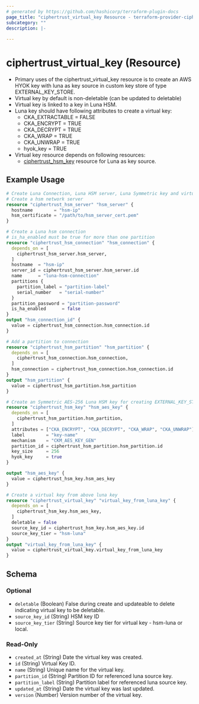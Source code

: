 ```yaml
---
# generated by https://github.com/hashicorp/terraform-plugin-docs
page_title: "ciphertrust_virtual_key Resource - terraform-provider-ciphertrust"
subcategory: ""
description: |-
  
---
```


# ciphertrust_virtual_key (Resource)

- Primary uses of the ciphertrust_virtual_key resource is to create an AWS HYOK key with luna as key source in custom key store of type EXTERNAL_KEY_STORE.  
- Virtual key by default is non-deletable (can be updated to deletable)
- Virtual key is linked to a key in Luna HSM.  
- Luna key should have following attributes to create a virtual key:  
  - CKA_EXTRACTABLE = FALSE
  - CKA_ENCRYPT = TRUE
  - CKA_DECRYPT = TRUE
  - CKA_WRAP = TRUE
  - CKA_UNWRAP = TRUE
  - hyok_key   = TRUE
- Virtual key resource depends on following resources:
  - [ciphertrust_hsm_key](https://registry.terraform.io/providers/ThalesGroup/ciphertrust/latest/docs/resources/hsm_key) resource for Luna as key source.

## Example Usage

```terraform
# Create Luna Connection, Luna HSM server, Luna Symmetric key and virtual key for Luna as key source
# Create a hsm network server
resource "ciphertrust_hsm_server" "hsm_server" {
  hostname        = "hsm-ip"
  hsm_certificate = "/path/to/hsm_server_cert.pem"
}

# Create a Luna hsm connection
# is_ha_enabled must be true for more than one partition
resource "ciphertrust_hsm_connection" "hsm_connection" {
  depends_on = [
    ciphertrust_hsm_server.hsm_server,
  ]
  hostname  = "hsm-ip"
  server_id = ciphertrust_hsm_server.hsm_server.id
  name      = "luna-hsm-connection"
  partitions {
    partition_label = "partition-label"
    serial_number   = "serial-number"
  }
  partition_password = "partition-password"
  is_ha_enabled      = false
}
output "hsm_connection_id" {
  value = ciphertrust_hsm_connection.hsm_connection.id
}

# Add a partition to connection
resource "ciphertrust_hsm_partition" "hsm_partition" {
  depends_on = [
    ciphertrust_hsm_connection.hsm_connection,
  ]
  hsm_connection = ciphertrust_hsm_connection.hsm_connection.id
}
output "hsm_partition" {
  value = ciphertrust_hsm_partition.hsm_partition
}

# Create an Symmetric AES-256 Luna HSM key for creating EXTERNAL_KEY_STORE with Luna as key source
resource "ciphertrust_hsm_key" "hsm_aes_key" {
  depends_on = [
    ciphertrust_hsm_partition.hsm_partition,
  ]
  attributes = ["CKA_ENCRYPT", "CKA_DECRYPT", "CKA_WRAP", "CKA_UNWRAP"]
  label        = "key-name"
  mechanism    = "CKM_AES_KEY_GEN"
  partition_id = ciphertrust_hsm_partition.hsm_partition.id
  key_size     = 256
  hyok_key     = true
}

output "hsm_aes_key" {
  value = ciphertrust_hsm_key.hsm_aes_key
}

# Create a virtual key from above luna key
resource "ciphertrust_virtual_key" "virtual_key_from_luna_key" {
  depends_on = [
    ciphertrust_hsm_key.hsm_aes_key,
  ]
  deletable = false
  source_key_id = ciphertrust_hsm_key.hsm_aes_key.id
  source_key_tier = "hsm-luna"
}
output "virtual_key_from_luna_key" {
  value = ciphertrust_virtual_key.virtual_key_from_luna_key
}
```
<!-- schema generated by tfplugindocs -->
## Schema

### Optional

- `deletable` (Boolean) False during create and updateable to delete indicating virtual key to be deletable.
- `source_key_id` (String) HSM key ID
- `source_key_tier` (String) Source key tier for virtual key - hsm-luna or local.

### Read-Only

- `created_at` (String) Date the virtual key was created.
- `id` (String) Virtual Key ID.
- `name` (String) Unique name for the virtual key.
- `partition_id` (String) Partition ID for referenced luna source key.
- `partition_label` (String) Partition label for referenced luna source key.
- `updated_at` (String) Date the virtual key was last updated.
- `version` (Number) Version number of the virtual key.


